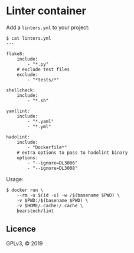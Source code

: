 Linter container
================

Add a `linters.yml` to your project:

```
$ cat linters.yml
---

flake8:
    include:
        - "*.py"
    # exclude test files
    exclude:
        - "*tests/*"

shellcheck:
    include:
        - "*.sh"

yamllint:
    include:
        - "*.yaml"
        - "*.yml"

hadolint:
    include:
        - "Dockerfile*"
    # extra options to pass to hadolint binary
    options:
        - "--ignore=DL3006"
        - "--ignore=DL3008"
```

Usage:

```
$ docker run \
    --rm -u $(id -u) -w /$(basename $PWD) \
    -v $PWD:/$(basename $PWD) \
    -v $HOME/.cache:/.cache \
    bearstech/lint
```

Licence
-------

GPLv3, © 2019
